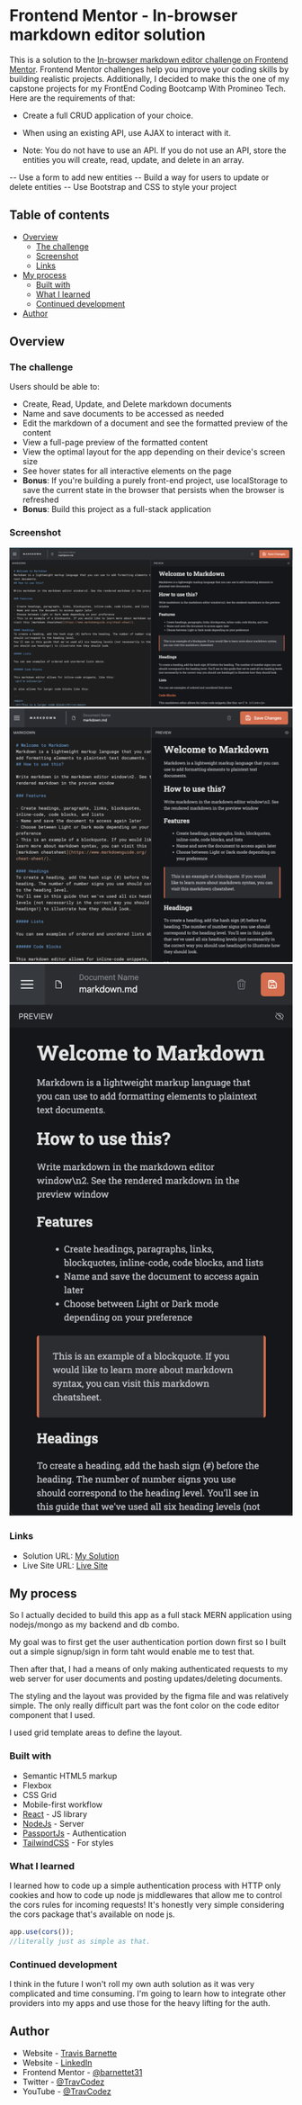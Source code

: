 # Frontend Mentor - In-browser markdown editor solution

This is a solution to the [In-browser markdown editor challenge on Frontend Mentor](https://www.frontendmentor.io/challenges/inbrowser-markdown-editor-r16TrrQX9). Frontend Mentor challenges help you improve your coding skills by building realistic projects.
Additionally, I decided to make this the one of my capstone projects for my FrontEnd Coding Bootcamp With Promineo Tech.
Here are the requirements of that:

- Create a full CRUD application of your choice.

- When using an existing API, use AJAX to interact with it.

- Note: You do not have to use an API. If you do not use an API, store the entities you will create, read, update, and delete in an array.

-- Use a form to add new entities
-- Build a way for users to update or delete entities
-- Use Bootstrap and CSS to style your project

## Table of contents

- [Overview](#overview)
  - [The challenge](#the-challenge)
  - [Screenshot](#screenshot)
  - [Links](#links)
- [My process](#my-process)
  - [Built with](#built-with)
  - [What I learned](#what-i-learned)
  - [Continued development](#continued-development)
- [Author](#author)

## Overview

### The challenge

Users should be able to:

- Create, Read, Update, and Delete markdown documents
- Name and save documents to be accessed as needed
- Edit the markdown of a document and see the formatted preview of the content
- View a full-page preview of the formatted content
- View the optimal layout for the app depending on their device's screen size
- See hover states for all interactive elements on the page
- **Bonus**: If you're building a purely front-end project, use localStorage to save the current state in the browser that persists when the browser is refreshed
- **Bonus**: Build this project as a full-stack application

### Screenshot

![Desktop](./desktop.png)
![Tablet](./tablet.png)
![Mobile](./mobile.png)


### Links

- Solution URL: [My Solution](https://github.com/barnettet31/markdown-mern)
- Live Site URL: [Live Site](https://www.travreadz.com/)

## My process
So I actually decided to build this app as a full stack MERN application using nodejs/mongo as my backend and db combo. 

My goal was to first get the user authentication portion down first so I built out a simple signup/sign in form taht would enable me to test that. 

Then after that, I had a means of only making authenticated requests to my web server for user documents and posting updates/deleting documents. 

The styling and the layout was provided by the figma file and was relatively simple. The only really difficult part was the font color on the code editor component that I used. 

I used grid template areas to  define the layout. 
### Built with

- Semantic HTML5 markup
- Flexbox
- CSS Grid
- Mobile-first workflow
- [React](https://reactjs.org/) - JS library
- [NodeJs](https://nodejs.org/en/) - Server
- [PassportJs](https://www.passportjs.org/) - Authentication
- [TailwindCSS](https://tailwindcss.com/) - For styles


### What I learned
I learned how to code up a simple authentication process with HTTP only cookies and how to code up node js middlewares that allow me to control the cors rules for incoming requests! It's honestly very simple considering the cors package that's available on node js. 
```ts
app.use(cors());
//literally just as simple as that. 
```

### Continued development
I think in the future I won't roll my own auth solution as it was very complicated and time consuming. I'm going to learn how to integrate other providers into my apps and use those for the heavy lifting for the auth. 
## Author

- Website - [Travis Barnette](https://www.travcodez.com)
- Website - [LinkedIn](https://www.linkedin.com/in/barnettetravis31/)
- Frontend Mentor - [@barnettet31](https://www.frontendmentor.io/profile/barnettet31)
- Twitter - [@TravCodez](https://www.twitter.com/TravCodez)
- YouTube - [@TravCodez](https://www.youtube.com/channel/UCkwVXYkkGf0ej84_wWpSbvg)
